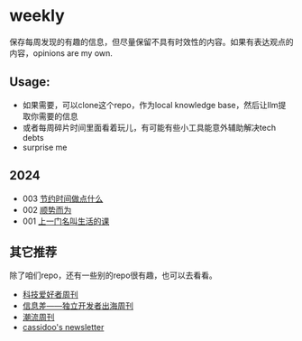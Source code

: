 # weekly

保存每周发现的有趣的信息，但尽量保留不具有时效性的内容。如果有表达观点的内容，opinions are my own.


## Usage:
- 如果需要，可以clone这个repo，作为local knowledge base，然后让llm提取你需要的信息
- 或者每周碎片时间里面看着玩儿，有可能有些小工具能意外辅助解决tech debts
- surprise me


## 2024
- 003 [节约时间做点什么](docs/issue-3.md)
- 002 [顺势而为](docs/issue-2.md)
- 001 [上一门名叫生活的课](docs/issue-1.md)


## 其它推荐
除了咱们repo，还有一些别的repo很有趣，也可以去看看。
- [科技爱好者周刊](https://github.com/ruanyf/weekly/tree/master)
- [信息差——独立开发者出海周刊](https://gapis.money/)
- [潮流周刊](https://weekly.tw93.fun/)
- [cassidoo's newsletter](https://buttondown.com/cassidoo/archive)